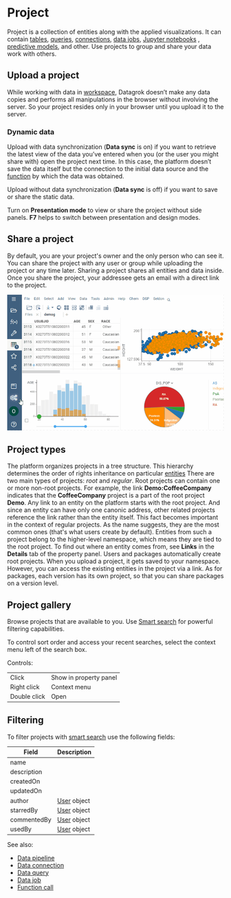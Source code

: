 <!-- TITLE: Project -->
<!-- SUBTITLE: -->

# Project

Project is a collection of entities along with the applied visualizations. It can contain [tables](table.md), [queries](../access/data-query.md),
[connections](../access/data-connection.md), [data jobs](../access/data-job.md),
[Jupyter notebooks](../compute/jupyter-notebook.md)
, [predictive models](../learn/predictive-modeling.md), and other. Use projects to group and
share your data work with others.

## Upload a project

While working with data in [workspace](workspace.md), Datagrok doesn’t make any
data copies and performs all manipulations in the browser without involving the
server. So your project resides only in your browser until you upload it to the
server.

### Dynamic data

Upload with data synchronization (**Data sync** is on) if you want to retrieve
the latest view of the data you’ve entered when you (or the user you might share
with) open the project next time. In this case, the platform doesn’t save the
data itself but the connection to the initial data source and the
[function](../overview/functions/function.md) by which the data was obtained.

Upload without data synchronization (**Data sync** is off) if you want to save
or share the static data.

Turn on **Presentation mode** to view or share the project without side panels.
**F7** helps to switch between presentation and design modes.

## Share a project

By default, you are your project's owner and the only person who can see it. You
can share the project with any user or group while uploading the project or any
time later. Sharing a project shares all entities and data inside. Once you
share the project, your addressee gets an email with a direct link to the
project.

![Upload the project](upload-project.gif "Upload the project")

<!--Or, if you are editing an existing project, click `SAVE` to save your changes.-->

## Project types

The platform organizes projects in a tree structure. This hierarchy determines
the order of rights inheritance on particular [entities](objects.md) There are
two main types of projects: _root_ and _regular_. Root projects can contain one
or more non-root projects. For example, the link  **Demo:CoffeeCompany**
indicates that the **CoffeeCompany** project is a part of the root project
**Demo**. Any link to an entity on the platform starts with the root project.
And since an entity can have only one canonic address, other related projects
reference the link rather than the entity itself. This fact becomes important in
the context of regular projects. As the name suggests, they are the most common
ones (that's what users create by default). Entities from such a project belong
to the higher-level namespace, which means they are tied to the root project. To
find out where an entity comes from, see **Links** in the **Details** tab of the
property panel. Users and packages automatically create root projects. When you
upload a project, it gets saved to your namespace. However, you can access the
existing entities in the project via a link. As for packages, each version has
its own project, so that you can share packages on a version level.

## Project gallery

Browse projects that are available to you. Use [Smart search](smart-search.md)
for powerful filtering capabilities.

To control sort order and access your recent searches, select the context menu
left of the search box.

Controls:

|              |                        |
|--------------|------------------------|
| Click        | Show in property panel |
| Right click  | Context menu           |
| Double click | Open                   |

## Filtering

To filter projects with [smart search](smart-search.md) use  the following fields:

| Field        | Description                                 |
|--------------|---------------------------------------------|
| name         |                                             |
| description  |                                             |
| createdOn    |                                             |
| updatedOn    |                                             |
| author       | [User](../govern/user.md) object            |
| starredBy    | [User](../govern/user.md) object            |
| commentedBy  | [User](../govern/user.md) object            |
| usedBy       | [User](../govern/user.md) object            |

See also:

<!--* [Create project](create-project.md)-->
* [Data pipeline](../access/data-pipeline.md)
* [Data connection](../access/data-connection.md)
* [Data query](../access/data-query.md)
* [Data job](../access/data-job.md)
* [Function call](functions/function-call.md)
<!--* [Projects tutorial](../_internal/tutorials/projects.md)-->
